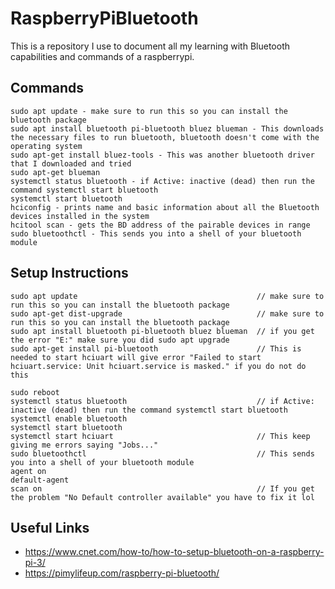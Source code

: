 # RaspberryPiBluetooth
This is a repository I use to document all my learning with Bluetooth capabilities and commands of a raspberrypi.


## Commands
 ```
 sudo apt update - make sure to run this so you can install the bluetooth package
 sudo apt install bluetooth pi-bluetooth bluez blueman - This downloads the necessary files to run bluetooth, bluetooth doesn't come with the operating system
 sudo apt-get install bluez-tools - This was another bluetooth driver that I downloaded and tried
 sudo apt-get blueman
 systemctl status bluetooth - if Active: inactive (dead) then run the command systemctl start bluetooth
 systemctl start bluetooth
 hciconfig - prints name and basic information about all the Bluetooth devices installed in the system
 hcitool scan - gets the BD address of the pairable devices in range
 sudo bluetoothctl - This sends you into a shell of your bluetooth module
 ```
## Setup Instructions
```
sudo apt update                                        // make sure to run this so you can install the bluetooth package
sudo apt-get dist-upgrade                              // make sure to run this so you can install the bluetooth package
sudo apt install bluetooth pi-bluetooth bluez blueman  // if you get the error "E:" make sure you did sudo apt upgrade
sudo apt-get install pi-bluetooth                      // This is needed to start hciuart will give error "Failed to start hciuart.service: Unit hciuart.service is masked." if you do not do this

sudo reboot
systemctl status bluetooth                             // if Active: inactive (dead) then run the command systemctl start bluetooth
systemctl enable bluetooth
systemctl start bluetooth
systemctl start hciuart                                // This keep giving me errors saying "Jobs..." 
sudo bluetoothctl                                      // This sends you into a shell of your bluetooth module
agent on
default-agent
scan on                                                // If you get the problem "No Default controller available" you have to fix it lol
```
## Useful Links

- https://www.cnet.com/how-to/how-to-setup-bluetooth-on-a-raspberry-pi-3/  
- https://pimylifeup.com/raspberry-pi-bluetooth/
